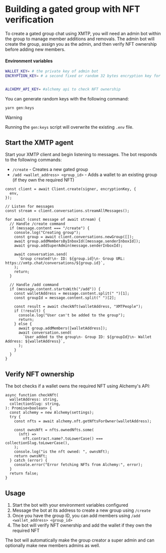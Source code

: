 # Building a gated group with NFT verification

To create a gated group chat using XMTP, you will need an admin bot within the group to manage member additions and removals. The admin bot will create the group, assign you as the admin, and then verify NFT ownership before adding new members.

#### Environment variables

```bash
WALLET_KEY= # the private key of admin bot
ENCRYPTION_KEY= # a second fixed or random 32 bytes encryption key for the local db


ALCHEMY_API_KEY= #alchemy api to check NFT ownership
```

You can generate random keys with the following command:

```bash
yarn gen:keys
```

> [!WARNING]
> Running the `gen:keys` script will overwrite the existing `.env` file.

## Start the XMTP agent

Start your XMTP client and begin listening to messages. The bot responds to the following commands:

- `/create` - Creates a new gated group
- `/add <wallet_address> <group_id>` - Adds a wallet to an existing group (if they own the required NFT)

```tsx
const client = await Client.create(signer, encryptionKey, {
  env,
});

// Listen for messages
const stream = client.conversations.streamAllMessages();

for await (const message of await stream) {
  // Handle /create command
  if (message.content === "/create") {
    console.log("Creating group");
    const group = await client.conversations.newGroup([]);
    await group.addMembersByInboxId([message.senderInboxId]);
    await group.addSuperAdmin(message.senderInboxId);

    await conversation.send(
      `Group created!\n- ID: ${group.id}\n- Group URL: https://xmtp.chat/conversations/${group.id}`,
    );
    return;
  }

  // Handle /add command
  if (message.content.startsWith("/add")) {
    const walletAddress = message.content.split(" ")[1];
    const groupId = message.content.split(" ")[2];

    const result = await checkNft(walletAddress, "XMTPeople");
    if (!result) {
      console.log("User can't be added to the group");
      return;
    } else {
      await group.addMembers([walletAddress]);
      await conversation.send(
        `User added to the group\n- Group ID: ${groupId}\n- Wallet Address: ${walletAddress}`,
      );
    }
  }
}
```

## Verify NFT ownership

The bot checks if a wallet owns the required NFT using Alchemy's API:

```tsx
async function checkNft(
  walletAddress: string,
  collectionSlug: string,
): Promise<boolean> {
  const alchemy = new Alchemy(settings);
  try {
    const nfts = await alchemy.nft.getNftsForOwner(walletAddress);

    const ownsNft = nfts.ownedNfts.some(
      (nft) =>
        nft.contract.name?.toLowerCase() === collectionSlug.toLowerCase(),
    );
    console.log("is the nft owned: ", ownsNft);
    return ownsNft;
  } catch (error) {
    console.error("Error fetching NFTs from Alchemy:", error);
  }
  return false;
}
```

## Usage

1. Start the bot with your environment variables configured
2. Message the bot at its address to create a new group using `/create`
3. Once you have the group ID, you can add members using `/add <wallet_address> <group_id>`
4. The bot will verify NFT ownership and add the wallet if they own the required NFT

The bot will automatically make the group creator a super admin and can optionally make new members admins as well.

